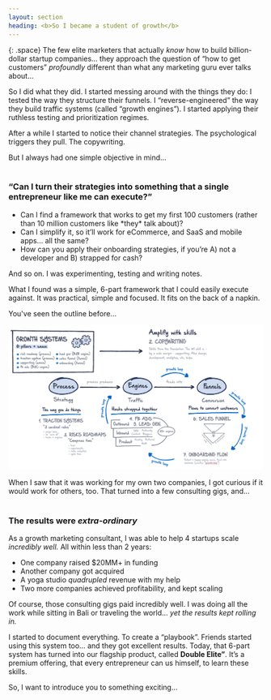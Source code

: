```yaml
---
layout: section
heading: <b>So I became a student of growth</b>
---
```


{: .space}
The few elite marketers that actually *know* how to build billion-dollar startup companies… they approach the question of “how to get customers” *profoundly* different than what any marketing guru ever talks about…

So I did what they did. I started messing around with the things they do: I tested the way they structure their funnels. I “reverse-engineered” the way they build traffic systems (called “growth engines”). I started applying their ruthless testing and prioritization regimes.

After a while I started to notice their channel strategies. The psychological triggers they pull. The copywriting.

But I always had one simple objective in mind…
<br><br>
### “Can I turn their strategies into something that a single entrepreneur like me can execute?”

<ul>
	<li>Can I find a framework that works to get my first 100 customers (rather than 10 million customers like *they* talk about)?</li>
	<li>Can I simplify it, so it’ll work for eCommerce, and SaaS and mobile apps… all the same?</li>
	<li>How can you apply their onboarding strategies, if you’re A) not a developer and B) strapped for cash?</li>
</ul>

And so on. 
I was experimenting, testing and writing notes. 

What I found was a simple, 6-part framework that I could easily execute against. It was practical, simple and focused. It fits on the back of a napkin. 

You've seen the outline before…

<img src="/assets/images/diagram.png" class="breakout_image">

When I saw that it was working for my own two companies, I got curious if it would work for others, too. That turned into a few consulting gigs, and…
<br><br>
### The results were *extra-ordinary*

As a growth marketing consultant, I was able to help 4 startups scale *incredibly well.* All within less than 2 years: 

* One company raised $20MM+ in funding
* Another company got acquired
* A yoga studio *quadrupled* revenue with my help
* Two more companies achieved profitability, and kept scaling

Of course, those consulting gigs paid incredibly well. I was doing all the work while sitting in Bali or traveling the world… *yet the results kept rolling in.*

I started to document everything. To create a “playbook”. Friends started using this system too… and they got excellent results. Today, that 6-part system has turned into our flagship product, called **Double Elite”**. It’s a premium offering, that every entrepreneur can us himself, to learn these skills.

So, I want to introduce you to something exciting…
